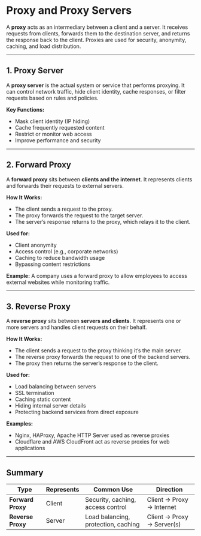 # Proxy and Proxy Servers

A **proxy** acts as an intermediary between a client and a server. It receives requests from clients, forwards them to the destination server, and returns the response back to the client. Proxies are used for security, anonymity, caching, and load distribution.

---

## 1. Proxy Server

A **proxy server** is the actual system or service that performs proxying.
It can control network traffic, hide client identity, cache responses, or filter requests based on rules and policies.

**Key Functions:**

* Mask client identity (IP hiding)
* Cache frequently requested content
* Restrict or monitor web access
* Improve performance and security

---

## 2. Forward Proxy

A **forward proxy** sits between **clients and the internet**. It represents clients and forwards their requests to external servers.

**How It Works:**

* The client sends a request to the proxy.
* The proxy forwards the request to the target server.
* The server’s response returns to the proxy, which relays it to the client.

**Used for:**

* Client anonymity
* Access control (e.g., corporate networks)
* Caching to reduce bandwidth usage
* Bypassing content restrictions

**Example:**
A company uses a forward proxy to allow employees to access external websites while monitoring traffic.

---

## 3. Reverse Proxy

A **reverse proxy** sits between **servers and clients**. It represents one or more servers and handles client requests on their behalf.

**How It Works:**

* The client sends a request to the proxy thinking it’s the main server.
* The reverse proxy forwards the request to one of the backend servers.
* The proxy then returns the server’s response to the client.

**Used for:**

* Load balancing between servers
* SSL termination
* Caching static content
* Hiding internal server details
* Protecting backend services from direct exposure

**Examples:**

* Nginx, HAProxy, Apache HTTP Server used as reverse proxies
* Cloudflare and AWS CloudFront act as reverse proxies for web applications

---

## Summary

| Type              | Represents | Common Use                          | Direction                  |
| ----------------- | ---------- | ----------------------------------- | -------------------------- |
| **Forward Proxy** | Client     | Security, caching, access control   | Client → Proxy → Internet  |
| **Reverse Proxy** | Server     | Load balancing, protection, caching | Client → Proxy → Server(s) |

